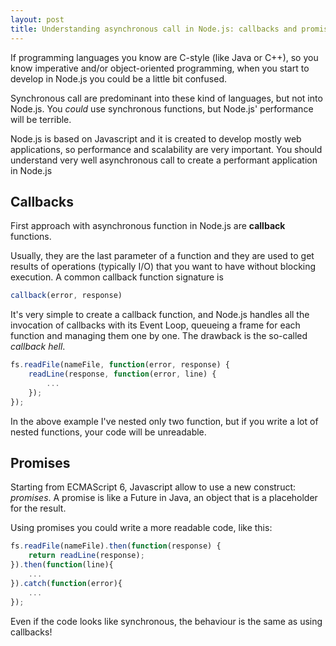 ```yaml
---
layout: post
title: Understanding asynchronous call in Node.js: callbacks and promises
---
```


If programming languages you know are C-style (like Java or C++), so you know imperative and/or object-oriented programming, when you start to develop in Node.js you could be a little bit confused.

Synchronous call are predominant into these kind of languages, but not into Node.js. You *could* use synchronous functions, but Node.js' performance will be terrible.

Node.js is based on Javascript and it is created to develop mostly web applications, so performance and scalability are very important. You should understand very well asynchronous call to create a performant application in Node.js

## Callbacks

First approach with asynchronous function in Node.js are **callback** functions.

Usually, they are the last parameter of a function and they are used to get results of operations (typically I/O) that you want to have without blocking execution. A common callback function signature is

```Javascript
callback(error, response)
```

It's very simple to create a callback function, and Node.js handles all the invocation of callbacks with its Event Loop, queueing a frame for each function and managing them one by one.
The drawback is the so-called *callback hell*.

```Javascript
fs.readFile(nameFile, function(error, response) {
    readLine(response, function(error, line) {
        ...
    });
});
```
In the above example I've nested only two function, but if you write a lot of nested functions, your code will be unreadable.


## Promises

Starting from ECMAScript 6, Javascript allow to use a new construct: *promises*. A promise is like a Future in Java, an object that is a placeholder for the result.

Using promises you could write a more readable code, like this:

```Javascript
fs.readFile(nameFile).then(function(response) {
    return readLine(response);
}).then(function(line){
    ...
}).catch(function(error){
    ...
});
```

Even if the code looks like synchronous, the behaviour is the same as using callbacks!
